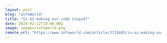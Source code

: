 ```yaml
---
layout: post
blog: "InfoWorld"
title: "Is AI making our code stupid?"
date: 2024-02-12T10:00:00Z
image: images/infoworld.png
remote_url: "https://www.infoworld.com/article/3712685/is-ai-making-our-code-stupid.html#tk.rss_applicationdevelopment"
---
```

